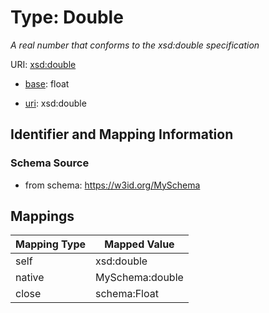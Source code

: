 # Type: Double




_A real number that conforms to the xsd:double specification_



URI: [xsd:double](http://www.w3.org/2001/XMLSchema#double)

* [base](https://w3id.org/linkml/base): float

* [uri](https://w3id.org/linkml/uri): xsd:double









## Identifier and Mapping Information







### Schema Source


* from schema: https://w3id.org/MySchema




## Mappings

| Mapping Type | Mapped Value |
| ---  | ---  |
| self | xsd:double |
| native | MySchema:double |
| close | schema:Float |



